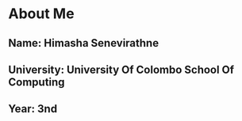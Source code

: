 <!DOCTYPE html>
<html>
  <head>
    <title>G36-RAD</title>
  </head>
  
  <body>
    <h1>About Me</h1>
    <h2>Name: Himasha Senevirathne</h2>
    <h2>University: University Of Colombo School Of Computing
    <h2>Year: 3nd</h2> 
    
  </body>
  
  
  
</html>
